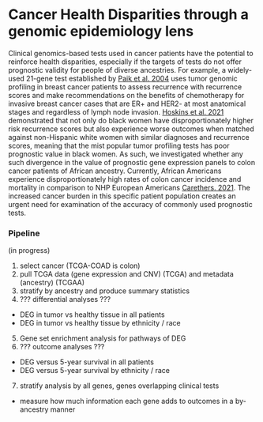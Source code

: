 # Cancer Health Disparities through a genomic epidemiology lens
Clinical genomics-based tests used in cancer patients have the potential to reinforce health disparities, especially if the targets of tests do not offer prognostic validity for people of diverse ancestries. For example, a widely-used 21-gene test established by [Paik et al. 2004](https://doi.org/10.1634/theoncologist.12-6-631) uses tumor genomic profiling in breast cancer patients to assess recurrence with recurrence scores and make recommendations on the benefits of chemotherapy for invasive breast cancer cases that are ER+ and HER2- at most anatomical stages and regardless of lymph node invasion. [Hoskins et al. 2021](https://doi.org/10.1001/jamaoncol.2020.7320) demonstrated that not only do black women have disproportionately higher risk recurrence scores but also experience worse outcomes when matched against non-Hispanic white women with similar diagnoses and recurrence scores, meaning that the mist popular tumor profiling tests has poor prognostic value in black women. As such, we investigated whether any such divergence in the value of prognostic gene expression panels to colon cancer patients of African ancestry. Currently, African Americans experience disproportionately high rates of colon cancer incidence and mortality in comparison to NHP European Americans [Carethers. 2021](https://doi.org/10.1016/bs.acr.2021.02.007). The increased cancer burden in this specific patient population creates an urgent need for examination of the accuracy of commonly used prognostic tests. 

### Pipeline
(in progress)

1. select cancer (TCGA-COAD is colon)
2. pull TCGA data (gene expression and CNV) (TCGA) and metadata (ancestry) (TCGAA)
3. stratify by ancestry and produce summary statistics
4. ??? differential analyses ???
  * DEG in tumor vs healthy tissue in all patients
  * DEG in tumor vs healthy tissue by ethnicity / race
5. Gene set enrichment analysis for pathways of DEG
6. ??? outcome analyses ???
  * DEG versus 5-year survival in all patients
  * DEG versus 5-year survival by ethnicity / race
7. stratify analysis by all genes, genes overlapping clinical tests
  * measure how much information each gene adds to outcomes in a by-ancestry manner
